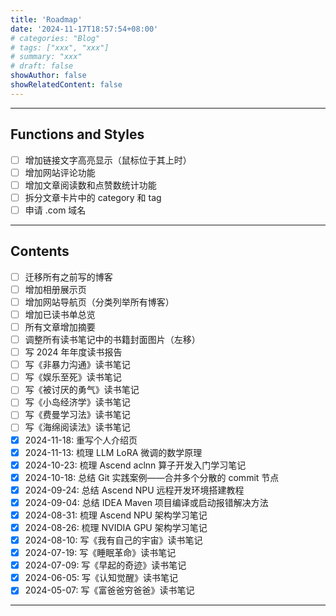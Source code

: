 ```yaml
---
title: 'Roadmap'
date: '2024-11-17T18:57:54+08:00'
# categories: "Blog"
# tags: ["xxx", "xxx"]
# summary: "xxx"
# draft: false
showAuthor: false
showRelatedContent: false
---
```


---

## Functions and Styles

- [ ] 增加链接文字高亮显示（鼠标位于其上时）
- [ ] 增加网站评论功能
- [ ] 增加文章阅读数和点赞数统计功能
- [ ] 拆分文章卡片中的 category 和 tag
- [ ] 申请 .com 域名

---

## Contents

- [ ] 迁移所有之前写的博客
- [ ] 增加相册展示页
- [ ] 增加网站导航页（分类列举所有博客）
- [ ] 增加已读书单总览
- [ ] 所有文章增加摘要
- [ ] 调整所有读书笔记中的书籍封面图片（左移）
- [ ] 写 2024 年年度读书报告
- [ ] 写《非暴力沟通》读书笔记
- [ ] 写《娱乐至死》读书笔记
- [ ] 写《被讨厌的勇气》读书笔记
- [ ] 写《小岛经济学》读书笔记
- [ ] 写《费曼学习法》读书笔记
- [ ] 写《海绵阅读法》读书笔记
- [x] 2024-11-18: 重写个人介绍页
- [x] 2024-11-13: 梳理 LLM LoRA 微调的数学原理
- [x] 2024-10-23: 梳理 Ascend aclnn 算子开发入门学习笔记
- [x] 2024-10-18: 总结 Git 实践案例——合并多个分散的 commit 节点
- [x] 2024-09-24: 总结 Ascend NPU 远程开发环境搭建教程
- [x] 2024-09-04: 总结 IDEA Maven 项目编译或启动报错解决方法
- [x] 2024-08-31: 梳理 Ascend NPU 架构学习笔记
- [x] 2024-08-26: 梳理 NVIDIA GPU 架构学习笔记
- [x] 2024-08-10: 写《我有自己的宇宙》读书笔记
- [x] 2024-07-19: 写《睡眠革命》读书笔记
- [x] 2024-07-09: 写《早起的奇迹》读书笔记
- [x] 2024-06-05: 写《认知觉醒》读书笔记
- [x] 2024-05-07: 写《富爸爸穷爸爸》读书笔记

---
